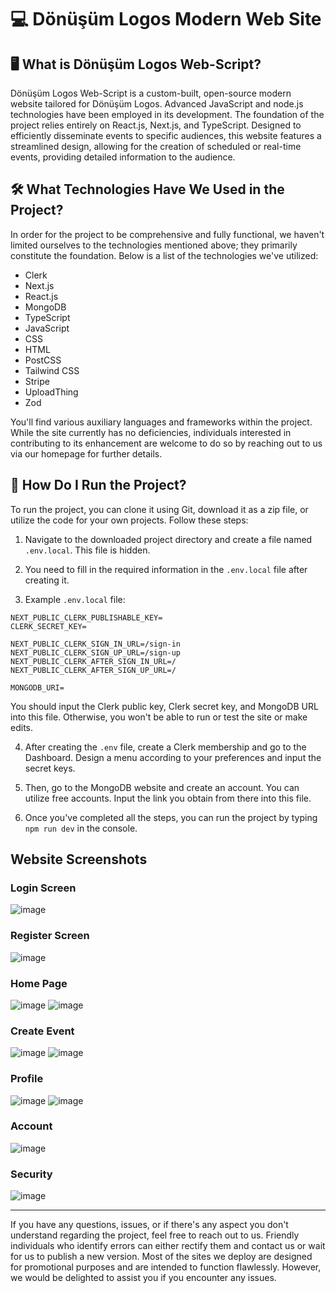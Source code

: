 # 💻 Dönüşüm Logos Modern Web Site

## 🖥️ What is Dönüşüm Logos Web-Script?

Dönüşüm Logos Web-Script is a custom-built, open-source modern website tailored for Dönüşüm Logos. Advanced JavaScript and node.js technologies have been employed in its development. The foundation of the project relies entirely on React.js, Next.js, and TypeScript. Designed to efficiently disseminate events to specific audiences, this website features a streamlined design, allowing for the creation of scheduled or real-time events, providing detailed information to the audience.

## 🛠️ What Technologies Have We Used in the Project?

In order for the project to be comprehensive and fully functional, we haven't limited ourselves to the technologies mentioned above; they primarily constitute the foundation. Below is a list of the technologies we've utilized:

- Clerk
- Next.js
- React.js
- MongoDB
- TypeScript
- JavaScript
- CSS
- HTML
- PostCSS
- Tailwind CSS
- Stripe
- UploadThing
- Zod

You'll find various auxiliary languages and frameworks within the project. While the site currently has no deficiencies, individuals interested in contributing to its enhancement are welcome to do so by reaching out to us via our homepage for further details.

## 🚀 How Do I Run the Project?

To run the project, you can clone it using Git, download it as a zip file, or utilize the code for your own projects. Follow these steps:

1. Navigate to the downloaded project directory and create a file named `.env.local`. This file is hidden.

2. You need to fill in the required information in the `.env.local` file after creating it.

3. Example `.env.local` file:

```env
NEXT_PUBLIC_CLERK_PUBLISHABLE_KEY=
CLERK_SECRET_KEY=

NEXT_PUBLIC_CLERK_SIGN_IN_URL=/sign-in
NEXT_PUBLIC_CLERK_SIGN_UP_URL=/sign-up
NEXT_PUBLIC_CLERK_AFTER_SIGN_IN_URL=/
NEXT_PUBLIC_CLERK_AFTER_SIGN_UP_URL=/

MONGODB_URI=
```

You should input the Clerk public key, Clerk secret key, and MongoDB URL into this file. Otherwise, you won't be able to run or test the site or make edits.

4. After creating the `.env` file, create a Clerk membership and go to the Dashboard. Design a menu according to your preferences and input the secret keys.

5. Then, go to the MongoDB website and create an account. You can utilize free accounts. Input the link you obtain from there into this file.

6. Once you've completed all the steps, you can run the project by typing `npm run dev` in the console.

## Website Screenshots


### Login Screen
![image](https://github.com/egecanakincioglu/donusumlogos-webscript/assets/102412447/1cae30a5-e4ce-4fea-a4e0-4bcda9448a77)

### Register Screen
![image](https://github.com/egecanakincioglu/donusumlogos-webscript/assets/102412447/14423f5f-7031-4986-a2b2-8e9fe60376ab)

### Home Page
![image](https://github.com/egecanakincioglu/donusumlogos-webscript/assets/102412447/cae1dca6-9af8-473e-b303-4ecc61c8bea0)
![image](https://github.com/egecanakincioglu/donusumlogos-webscript/assets/102412447/e3efa53f-fa41-4a62-b8b2-fb655a514171)

### Create Event
![image](https://github.com/egecanakincioglu/donusumlogos-webscript/assets/102412447/46de907f-1acd-4833-a2b3-02257e4b8f96)
![image](https://github.com/egecanakincioglu/donusumlogos-webscript/assets/102412447/66ea1783-26d9-4001-a021-0498bce94fd2)

### Profile
![image](https://github.com/egecanakincioglu/donusumlogos-webscript/assets/102412447/b14f63b3-e539-4cb6-8d65-25efc6d7f068)
![image](https://github.com/egecanakincioglu/donusumlogos-webscript/assets/102412447/e278f0ce-1c83-4364-88b2-e87fb25268ea)

### Account
![image](https://github.com/egecanakincioglu/donusumlogos-webscript/assets/102412447/cf06c27a-95ac-4c1f-8600-52da9944bc5a)

### Security
![image](https://github.com/egecanakincioglu/donusumlogos-webscript/assets/102412447/939cc951-41ff-4ee5-b389-8ad04669f435)

---

If you have any questions, issues, or if there's any aspect you don't understand regarding the project, feel free to reach out to us. Friendly individuals who identify errors can either rectify them and contact us or wait for us to publish a new version. Most of the sites we deploy are designed for promotional purposes and are intended to function flawlessly. However, we would be delighted to assist you if you encounter any issues.
